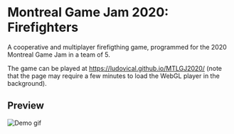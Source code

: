# Montreal Game Jam 2020: Firefighters

A cooperative and multiplayer firefigthing game, programmed for the 2020 Montreal Game Jam in a team of 5.

The game can be played at https://ludovical.github.io/MTLGJ2020/ (note that the page may require a few minutes to load the WebGL player in the background).

## Preview
![Demo gif](https://github.com/LudovicAL/MTLGJ2020/blob/master/Demo.gif?raw=true)
